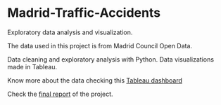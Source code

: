 # Madrid-Traffic-Accidents

Exploratory data analysis and visualization.

The data used in this project is from Madrid Council Open Data. 

Data cleaning and exploratory analysis with Python. Data visualizations made in Tableau. 

Know more about the data checking this [Tableau dashboard](https://public.tableau.com/app/profile/elena.salgueiro/viz/EDAaccidentes/Dashboard1)

Check the [final report](https://github.com/elesalgueiro/Madrid-Traffic-Accidents/blob/main/Final_Report.pdf) of the project.


